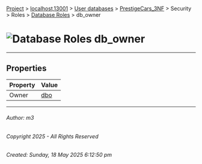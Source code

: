 #### 

[Project](../../../../../../index.md) > [localhost,13001](../../../../../index.md) > [User databases](../../../../index.md) > [PrestigeCars_3NF](../../../index.md) > Security > Roles > [Database Roles](Database_Roles.md) > db_owner

# ![Database Roles](../../../../../../Images/Role_Database32.png) db_owner

---

## <a name="#properties"></a>Properties

| Property | Value |
|---|---|
| Owner | [dbo](../../Users/_dbo.md) |


---

###### Author:  m3

###### Copyright 2025 - All Rights Reserved

###### Created: Sunday, 18 May 2025 6:12:50 pm

